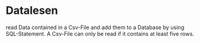 # Datalesen
read Data contained in a Csv-File and add them to a Database by using SQL-Statement.
A Csv-File can only be read if it  contains at least five rows.
